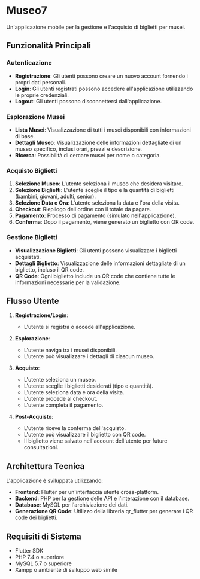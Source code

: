 # Museo7

Un'applicazione mobile per la gestione e l'acquisto di biglietti per musei.

## Funzionalità Principali

### Autenticazione
- **Registrazione**: Gli utenti possono creare un nuovo account fornendo i propri dati personali.
- **Login**: Gli utenti registrati possono accedere all'applicazione utilizzando le proprie credenziali.
- **Logout**: Gli utenti possono disconnettersi dall'applicazione.

### Esplorazione Musei
- **Lista Musei**: Visualizzazione di tutti i musei disponibili con informazioni di base.
- **Dettagli Museo**: Visualizzazione delle informazioni dettagliate di un museo specifico, inclusi orari, prezzi e descrizione.
- **Ricerca**: Possibilità di cercare musei per nome o categoria.

### Acquisto Biglietti
1. **Selezione Museo**: L'utente seleziona il museo che desidera visitare.
2. **Selezione Biglietti**: L'utente sceglie il tipo e la quantità di biglietti (bambini, giovani, adulti, senior).
3. **Selezione Data e Ora**: L'utente seleziona la data e l'ora della visita.
4. **Checkout**: Riepilogo dell'ordine con il totale da pagare.
5. **Pagamento**: Processo di pagamento (simulato nell'applicazione).
6. **Conferma**: Dopo il pagamento, viene generato un biglietto con QR code.

### Gestione Biglietti
- **Visualizzazione Biglietti**: Gli utenti possono visualizzare i biglietti acquistati.
- **Dettagli Biglietto**: Visualizzazione delle informazioni dettagliate di un biglietto, incluso il QR code.
- **QR Code**: Ogni biglietto include un QR code che contiene tutte le informazioni necessarie per la validazione.

## Flusso Utente

1. **Registrazione/Login**:
   - L'utente si registra o accede all'applicazione.

2. **Esplorazione**:
   - L'utente naviga tra i musei disponibili.
   - L'utente può visualizzare i dettagli di ciascun museo.

3. **Acquisto**:
   - L'utente seleziona un museo.
   - L'utente sceglie i biglietti desiderati (tipo e quantità).
   - L'utente seleziona data e ora della visita.
   - L'utente procede al checkout.
   - L'utente completa il pagamento.

4. **Post-Acquisto**:
   - L'utente riceve la conferma dell'acquisto.
   - L'utente può visualizzare il biglietto con QR code.
   - Il biglietto viene salvato nell'account dell'utente per future consultazioni.

## Architettura Tecnica

L'applicazione è sviluppata utilizzando:
- **Frontend**: Flutter per un'interfaccia utente cross-platform.
- **Backend**: PHP per la gestione delle API e l'interazione con il database.
- **Database**: MySQL per l'archiviazione dei dati.
- **Generazione QR Code**: Utilizzo della libreria qr_flutter per generare i QR code dei biglietti.

## Requisiti di Sistema

- Flutter SDK
- PHP 7.4 o superiore
- MySQL 5.7 o superiore
- Xampp o ambiente di sviluppo web simile
